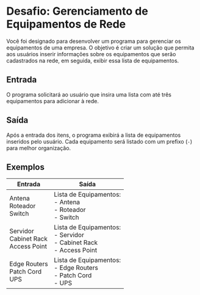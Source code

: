 # Desafio: Gerenciamento de Equipamentos de Rede

Você foi designado para desenvolver um programa para gerenciar os equipamentos de uma empresa. O objetivo é criar um solução que permita aos usuários inserir informações sobre os equipamentos que serão cadastrados na rede, em seguida, exibir essa lista de equipamentos.

## Entrada

O programa solicitará ao usuário que insira uma lista com até três equipamentos para adicionar à rede.

## Saída

Após a entrada dos itens, o programa exibirá a lista de equipamentos inseridos pelo usuário. Cada equipamento será listado com um prefixo (`-`) para melhor organização.

## Exemplos

| Entrada                                                                 | Saída                                  |
|------------------------------------------------------------------------|----------------------------------------|
| Antena<br>Roteador<br>Switch                            | Lista de Equipamentos:<br>- Antena<br>- Roteador<br>- Switch |
| Servidor<br>Cabinet Rack<br>Access Point                   | Lista de Equipamentos:<br>- Servidor<br>- Cabinet Rack<br>- Access Point |
| Edge Routers<br>Patch Cord<br>UPS                         | Lista de Equipamentos:<br>- Edge Routers<br>- Patch Cord<br>- UPS |

